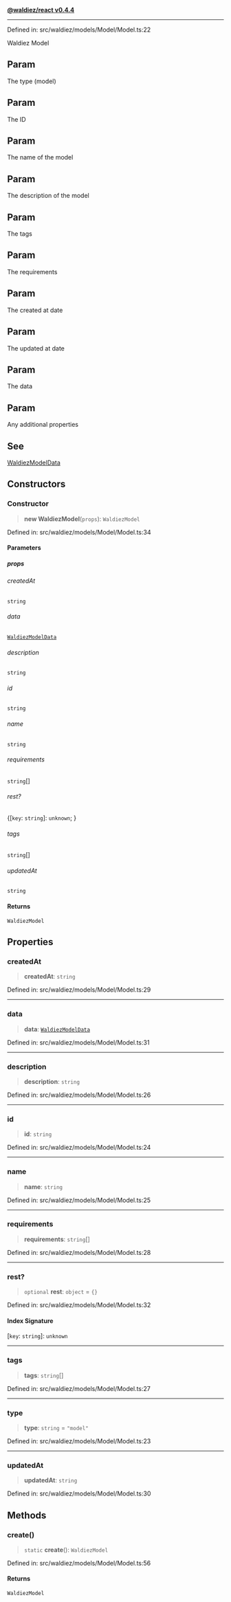 [**@waldiez/react v0.4.4**](../../README.md)

***

Defined in: src/waldiez/models/Model/Model.ts:22

Waldiez Model

## Param

The type (model)

## Param

The ID

## Param

The name of the model

## Param

The description of the model

## Param

The tags

## Param

The requirements

## Param

The created at date

## Param

The updated at date

## Param

The data

## Param

Any additional properties

## See

[WaldiezModelData](WaldiezModelData.md)

## Constructors

### Constructor

> **new WaldiezModel**(`props`): `WaldiezModel`

Defined in: src/waldiez/models/Model/Model.ts:34

#### Parameters

##### props

###### createdAt

`string`

###### data

[`WaldiezModelData`](WaldiezModelData.md)

###### description

`string`

###### id

`string`

###### name

`string`

###### requirements

`string`[]

###### rest?

\{[`key`: `string`]: `unknown`; \}

###### tags

`string`[]

###### updatedAt

`string`

#### Returns

`WaldiezModel`

## Properties

### createdAt

> **createdAt**: `string`

Defined in: src/waldiez/models/Model/Model.ts:29

***

### data

> **data**: [`WaldiezModelData`](WaldiezModelData.md)

Defined in: src/waldiez/models/Model/Model.ts:31

***

### description

> **description**: `string`

Defined in: src/waldiez/models/Model/Model.ts:26

***

### id

> **id**: `string`

Defined in: src/waldiez/models/Model/Model.ts:24

***

### name

> **name**: `string`

Defined in: src/waldiez/models/Model/Model.ts:25

***

### requirements

> **requirements**: `string`[]

Defined in: src/waldiez/models/Model/Model.ts:28

***

### rest?

> `optional` **rest**: `object` = `{}`

Defined in: src/waldiez/models/Model/Model.ts:32

#### Index Signature

\[`key`: `string`\]: `unknown`

***

### tags

> **tags**: `string`[]

Defined in: src/waldiez/models/Model/Model.ts:27

***

### type

> **type**: `string` = `"model"`

Defined in: src/waldiez/models/Model/Model.ts:23

***

### updatedAt

> **updatedAt**: `string`

Defined in: src/waldiez/models/Model/Model.ts:30

## Methods

### create()

> `static` **create**(): `WaldiezModel`

Defined in: src/waldiez/models/Model/Model.ts:56

#### Returns

`WaldiezModel`
